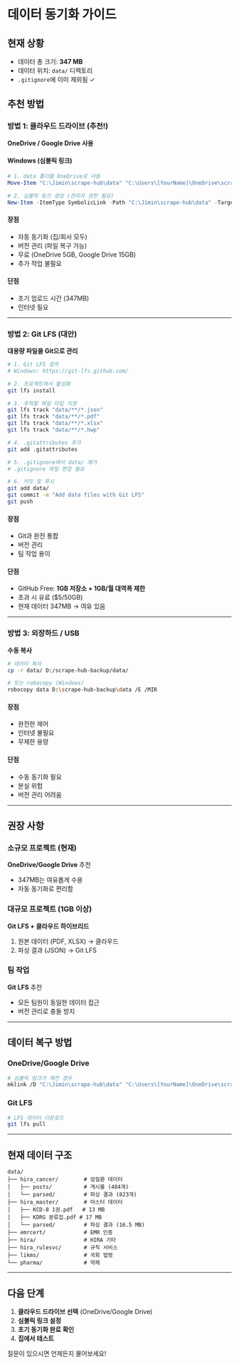 # 데이터 동기화 가이드

## 현재 상황
- 데이터 총 크기: **347 MB**
- 데이터 위치: `data/` 디렉토리
- `.gitignore`에 이미 제외됨 ✓

## 추천 방법

### 방법 1: 클라우드 드라이브 (추천!)

**OneDrive / Google Drive 사용**

#### Windows (심볼릭 링크)
```powershell
# 1. data 폴더를 OneDrive로 이동
Move-Item "C:\Jimin\scrape-hub\data" "C:\Users\[YourName]\OneDrive\scrape-hub-data"

# 2. 심볼릭 링크 생성 (관리자 권한 필요)
New-Item -ItemType SymbolicLink -Path "C:\Jimin\scrape-hub\data" -Target "C:\Users\[YourName]\OneDrive\scrape-hub-data"
```

#### 장점
- 자동 동기화 (집/회사 모두)
- 버전 관리 (파일 복구 가능)
- 무료 (OneDrive 5GB, Google Drive 15GB)
- 추가 작업 불필요

#### 단점
- 초기 업로드 시간 (347MB)
- 인터넷 필요

---

### 방법 2: Git LFS (대안)

**대용량 파일을 Git으로 관리**

```bash
# 1. Git LFS 설치
# Windows: https://git-lfs.github.com/

# 2. 프로젝트에서 활성화
git lfs install

# 3. 추적할 파일 타입 지정
git lfs track "data/**/*.json"
git lfs track "data/**/*.pdf"
git lfs track "data/**/*.xlsx"
git lfs track "data/**/*.hwp"

# 4. .gitattributes 추가
git add .gitattributes

# 5. .gitignore에서 data/ 제거
# .gitignore 파일 편집 필요

# 6. 커밋 및 푸시
git add data/
git commit -m "Add data files with Git LFS"
git push
```

#### 장점
- Git과 완전 통합
- 버전 관리
- 팀 작업 용이

#### 단점
- GitHub Free: **1GB 저장소 + 1GB/월 대역폭 제한**
- 초과 시 유료 ($5/50GB)
- 현재 데이터 347MB → 여유 있음

---

### 방법 3: 외장하드 / USB

**수동 복사**

```bash
# 데이터 복사
cp -r data/ D:/scrape-hub-backup/data/

# 또는 robocopy (Windows)
robocopy data D:\scrape-hub-backup\data /E /MIR
```

#### 장점
- 완전한 제어
- 인터넷 불필요
- 무제한 용량

#### 단점
- 수동 동기화 필요
- 분실 위험
- 버전 관리 어려움

---

## 권장 사항

### 소규모 프로젝트 (현재)
**OneDrive/Google Drive** 추천
- 347MB는 여유롭게 수용
- 자동 동기화로 편리함

### 대규모 프로젝트 (1GB 이상)
**Git LFS + 클라우드 하이브리드**
1. 원본 데이터 (PDF, XLSX) → 클라우드
2. 파싱 결과 (JSON) → Git LFS

### 팀 작업
**Git LFS** 추천
- 모든 팀원이 동일한 데이터 접근
- 버전 관리로 충돌 방지

---

## 데이터 복구 방법

### OneDrive/Google Drive
```bash
# 심볼릭 링크가 깨진 경우
mklink /D "C:\Jimin\scrape-hub\data" "C:\Users\[YourName]\OneDrive\scrape-hub-data"
```

### Git LFS
```bash
# LFS 데이터 다운로드
git lfs pull
```

---

## 현재 데이터 구조

```
data/
├── hira_cancer/        # 암질환 데이터
│   ├── posts/          # 게시물 (484개)
│   └── parsed/         # 파싱 결과 (823개)
├── hira_master/        # 마스터 데이터
│   ├── KCD-8 1권.pdf   # 13 MB
│   ├── KDRG 분류집.pdf # 17 MB
│   └── parsed/         # 파싱 결과 (16.5 MB)
├── emrcert/            # EMR 인증
├── hira/               # HIRA 기타
├── hira_rulesvc/       # 규칙 서비스
├── likms/              # 국회 법령
└── pharma/             # 약제
```

---

## 다음 단계

1. **클라우드 드라이브 선택** (OneDrive/Google Drive)
2. **심볼릭 링크 설정**
3. **초기 동기화 완료 확인**
4. **집에서 테스트**

질문이 있으시면 언제든지 물어보세요!
